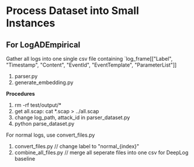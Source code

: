 # Process Dataset into Small Instances

## For LogADEmpirical

Gather all logs into one single csv file containing `log_frame[["Label", "Timestamp", "Content", "EventId", "EventTemplate", "ParameterList"]]

1. parser.py 
2. generate_embedding.py

**Procedures**
1. rm -rf test/output/*
2. get all.scap: cat *.scap > ../all.scap
3. change log_path, attack_id in parser_dataset.py
4. python parse_dataset.py 

For normal logs, use convert_files.py
1. convert_files.py // change label to "normal_{index}"
2. combine_all_files.py // merge all seperate files into one csv for DeepLog baseline
